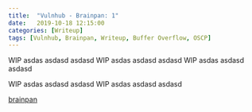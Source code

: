 ```yaml
---
title:  "Vulnhub - Brainpan: 1"
date:   2019-10-18 12:15:00
categories: [Writeup]
tags: [Vulnhub, Brainpan, Writeup, Buffer Overflow, OSCP]
---
```


WIP asdas asdasd asdasd 
WIP asdas asdasd asdasd
WIP asdas asdasd asdasd

WIP asdas asdasd asdasd
WIP asdas asdasd asdasd

[brainpan][brainpan-link]

[brainpan-link]: https://www.vulnhub.com/entry/brainpan-1,51/

